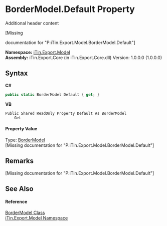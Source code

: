 # BorderModel.Default Property 
Additional header content 

\[Missing <summary> documentation for "P:iTin.Export.Model.BorderModel.Default"\]

**Namespace:**&nbsp;<a href="ef57ffcc-e95e-b212-5a46-9aa6f5a3511f">iTin.Export.Model</a><br />**Assembly:**&nbsp;iTin.Export.Core (in iTin.Export.Core.dll) Version: 1.0.0.0 (1.0.0.0)

## Syntax

**C#**<br />
``` C#
public static BorderModel Default { get; }
```

**VB**<br />
``` VB
Public Shared ReadOnly Property Default As BorderModel
	Get
```


#### Property Value
Type: <a href="04b726f1-3702-1320-afb3-9b21f7a89f67">BorderModel</a><br />\[Missing <value> documentation for "P:iTin.Export.Model.BorderModel.Default"\]

## Remarks
\[Missing <remarks> documentation for "P:iTin.Export.Model.BorderModel.Default"\]

## See Also


#### Reference
<a href="04b726f1-3702-1320-afb3-9b21f7a89f67">BorderModel Class</a><br /><a href="ef57ffcc-e95e-b212-5a46-9aa6f5a3511f">iTin.Export.Model Namespace</a><br />